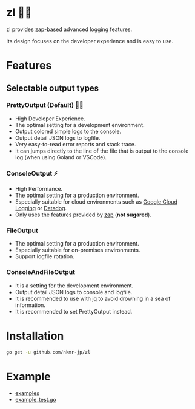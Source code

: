 # zl :technologist:
zl provides [zap-based](https://github.com/uber-go/zap) advanced logging features.

Its design focuses on the developer experience and is easy to use. 

# Features
## Selectable output types
### PrettyOutput (Default) :technologist: 
- High Developer Experience.
- The optimal setting for a development environment.
- Output colored simple logs to the console.
- Output detail JSON logs to logfile.
- Very easy-to-read error reports and stack trace.
- It can jumps directly to the line of the file that is output to the console log (when using Goland or VSCode).

### ConsoleOutput :zap:
- High Performance.
- The optimal setting for a production environment.
- Especially suitable for cloud environments such as [Google Cloud Logging](https://cloud.google.com/logging) or [Datadog](https://www.datadoghq.com/).
- Only uses the features provided by [zap](https://github.com/uber-go/zap#performance) (**not sugared**).

### FileOutput
- The optimal setting for a production environment.
- Especially suitable for on-premises environments.
- Support logfile rotation.

### ConsoleAndFileOutput
- It is a setting for the development environment.
- Output detail JSON logs to console and logfile.
- It is recommended to use with [jq](https://stedolan.github.io/jq/) to avoid drowning in a sea of information.
- It is recommended to set PrettyOutput instead.


# Installation

```sh
go get -u github.com/nkmr-jp/zl
```

# Example

- [examples](examples)
- [example_test.go](example_test.go)
